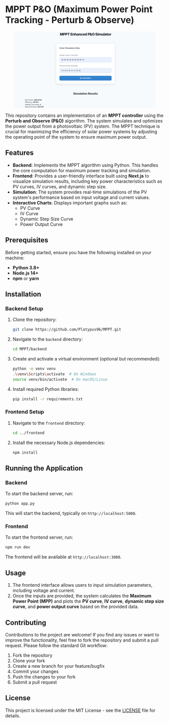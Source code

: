 # MPPT P&O (Maximum Power Point Tracking - Perturb & Observe)

<p align="center">
<img align="center" alt="coding" width="450" src="https://github.com/Platypus96/MPPT-P-O/blob/main/Screenshot%202025-04-12%20224231.png">
</p>

This repository contains an implementation of an **MPPT controller** using the **Perturb and Observe (P&O)** algorithm. The system simulates and optimizes the power output from a photovoltaic (PV) system. The MPPT technique is crucial for maximizing the efficiency of solar power systems by adjusting the operating point of the system to ensure maximum power output.

## Features

- **Backend**: Implements the MPPT algorithm using Python. This handles the core computation for maximum power tracking and simulation.
- **Frontend**: Provides a user-friendly interface built using **Next.js** to visualize simulation results, including key power characteristics such as PV curves, IV curves, and dynamic step size.
- **Simulation**: The system provides real-time simulations of the PV system's performance based on input voltage and current values.
- **Interactive Charts**: Displays important graphs such as:
  - PV Curve
  - IV Curve
  - Dynamic Step Size Curve
  - Power Output Curve

## Prerequisites

Before getting started, ensure you have the following installed on your machine:

- **Python 3.8+**
- **Node.js 14+**
- **npm** or **yarn**

## Installation

### Backend Setup

1. Clone the repository:

   ```bash
   git clone https://github.com/Platypus96/MPPT.git
   ```

2. Navigate to the `backend` directory:

   ```bash
   cd MPPT/backend
   ```

3. Create and activate a virtual environment (optional but recommended):

   ```bash
   python -m venv venv
   .\venv\Scripts\activate  # On Windows
   source venv/bin/activate  # On macOS/Linux
   ```

4. Install required Python libraries:

   ```bash
   pip install -r requirements.txt
   ```

### Frontend Setup

1. Navigate to the `frontend` directory:

   ```bash
   cd ../frontend
   ```

2. Install the necessary Node.js dependencies:

   ```bash
   npm install
   ```

## Running the Application

### Backend

To start the backend server, run:

```bash
python app.py
```

This will start the backend, typically on `http://localhost:5000`.

### Frontend

To start the frontend server, run:

```bash
npm run dev
```

The frontend will be available at `http://localhost:3000`.

## Usage

1. The frontend interface allows users to input simulation parameters, including voltage and current.
2. Once the inputs are provided, the system calculates the **Maximum Power Point (MPP)** and plots the **PV curve**, **IV curve**, **dynamic step size curve**, and **power output curve** based on the provided data.

## Contributing

Contributions to the project are welcome! If you find any issues or want to improve the functionality, feel free to fork the repository and submit a pull request. Please follow the standard Git workflow:

1. Fork the repository
2. Clone your fork
3. Create a new branch for your feature/bugfix
4. Commit your changes
5. Push the changes to your fork
6. Submit a pull request

## License

This project is licensed under the MIT License - see the [LICENSE](LICENSE) file for details.
